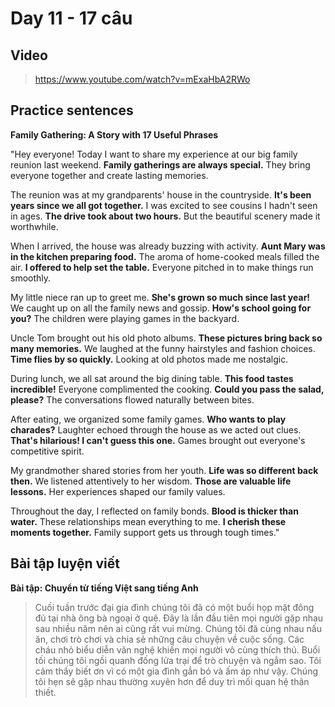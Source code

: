 # Day 11 - 17 câu

## Video
> https://www.youtube.com/watch?v=mExaHbA2RWo

## Practice sentences

**Family Gathering: A Story with 17 Useful Phrases**

"Hey everyone! Today I want to share my experience at our big family reunion last weekend. **Family gatherings are always special.** They bring everyone together and create lasting memories.

The reunion was at my grandparents' house in the countryside. **It's been years since we all got together.** I was excited to see cousins I hadn't seen in ages. **The drive took about two hours.** But the beautiful scenery made it worthwhile.

When I arrived, the house was already buzzing with activity. **Aunt Mary was in the kitchen preparing food.** The aroma of home-cooked meals filled the air. **I offered to help set the table.** Everyone pitched in to make things run smoothly.

My little niece ran up to greet me. **She's grown so much since last year!** We caught up on all the family news and gossip. **How's school going for you?** The children were playing games in the backyard.

Uncle Tom brought out his old photo albums. **These pictures bring back so many memories.** We laughed at the funny hairstyles and fashion choices. **Time flies by so quickly.** Looking at old photos made me nostalgic.

During lunch, we all sat around the big dining table. **This food tastes incredible!** Everyone complimented the cooking. **Could you pass the salad, please?** The conversations flowed naturally between bites.

After eating, we organized some family games. **Who wants to play charades?** Laughter echoed through the house as we acted out clues. **That's hilarious! I can't guess this one.** Games brought out everyone's competitive spirit.

My grandmother shared stories from her youth. **Life was so different back then.** We listened attentively to her wisdom. **Those are valuable life lessons.** Her experiences shaped our family values.

Throughout the day, I reflected on family bonds. **Blood is thicker than water.** These relationships mean everything to me. **I cherish these moments together.** Family support gets us through tough times."

## Bài tập luyện viết

**Bài tập: Chuyển từ tiếng Việt sang tiếng Anh**

> Cuối tuần trước đại gia đình chúng tôi đã có một buổi họp mặt đông đủ tại nhà ông bà ngoại ở quê. Đây là lần đầu tiên mọi người gặp nhau sau nhiều năm nên ai cũng rất vui mừng. Chúng tôi đã cùng nhau nấu ăn, chơi trò chơi và chia sẻ những câu chuyện về cuộc sống. Các cháu nhỏ biểu diễn văn nghệ khiến mọi người vô cùng thích thú. Buổi tối chúng tôi ngồi quanh đống lửa trại để trò chuyện và ngắm sao. Tôi cảm thấy biết ơn vì có một gia đình gắn bó và ấm áp như vậy. Chúng tôi hẹn sẽ gặp nhau thường xuyên hơn để duy trì mối quan hệ thân thiết.
